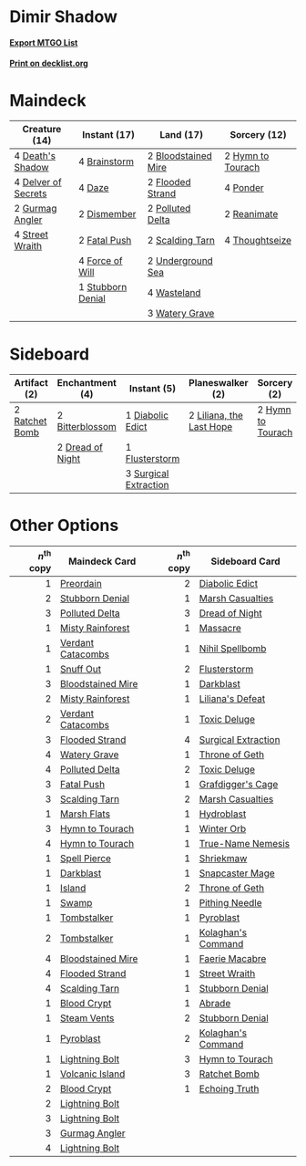 # Dimir Shadow

#### [Export MTGO List](../collection/Dimir%20Shadow/Dimir%20Shadow.txt)
#### [Print on decklist.org](http://decklist.org/?deckmain=2%09Bloodstained%20Mire%0A4%09Brainstorm%0A4%09Daze%0A4%09Death's%20Shadow%0A4%09Delver%20of%20Secrets%0A2%09Dismember%0A2%09Fatal%20Push%0A2%09Flooded%20Strand%0A4%09Force%20of%20Will%0A2%09Gurmag%20Angler%0A2%09Hymn%20to%20Tourach%0A2%09Polluted%20Delta%0A4%09Ponder%0A2%09Reanimate%0A2%09Scalding%20Tarn%0A4%09Street%20Wraith%0A1%09Stubborn%20Denial%0A4%09Thoughtseize%0A2%09Underground%20Sea%0A4%09Wasteland%0A3%09Watery%20Grave&deckside=2%09Bitterblossom%0A1%09Diabolic%20Edict%0A2%09Dread%20of%20Night%0A1%09Flusterstorm%0A2%09Hymn%20to%20Tourach%0A2%09Liliana,%20the%20Last%20Hope%0A2%09Ratchet%20Bomb%0A3%09Surgical%20Extraction)
# Maindeck

|                                        Creature (14)                                         |                                        Instant (17)                                        |                                          Land (17)                                           |                                        Sorcery (12)                                        |
|----------------------------------------------------------------------------------------------|--------------------------------------------------------------------------------------------|----------------------------------------------------------------------------------------------|--------------------------------------------------------------------------------------------|
|4 [Death's Shadow](http://gatherer.wizards.com/Pages/Card/Details.aspx?multiverseid=425889)   |4 [Brainstorm](http://gatherer.wizards.com/Pages/Card/Details.aspx?multiverseid=382871)     |2 [Bloodstained Mire](http://gatherer.wizards.com/Pages/Card/Details.aspx?multiverseid=405094)|2 [Hymn to Tourach](http://gatherer.wizards.com/Pages/Card/Details.aspx?multiverseid=382976)|
|4 [Delver of Secrets](http://gatherer.wizards.com/Pages/Card/Details.aspx?multiverseid=439326)|4 [Daze](http://gatherer.wizards.com/Pages/Card/Details.aspx?multiverseid=413586)           |2 [Flooded Strand](http://gatherer.wizards.com/Pages/Card/Details.aspx?multiverseid=405098)   |4 [Ponder](http://gatherer.wizards.com/Pages/Card/Details.aspx?multiverseid=451051)         |
|2 [Gurmag Angler](http://gatherer.wizards.com/Pages/Card/Details.aspx?multiverseid=391850)    |2 [Dismember](http://gatherer.wizards.com/Pages/Card/Details.aspx?multiverseid=397830)      |2 [Polluted Delta](http://gatherer.wizards.com/Pages/Card/Details.aspx?multiverseid=405104)   |2 [Reanimate](http://gatherer.wizards.com/Pages/Card/Details.aspx?multiverseid=270452)      |
|4 [Street Wraith](http://gatherer.wizards.com/Pages/Card/Details.aspx?multiverseid=370428)    |2 [Fatal Push](http://gatherer.wizards.com/Pages/Card/Details.aspx?multiverseid=423724)     |2 [Scalding Tarn](http://gatherer.wizards.com/Pages/Card/Details.aspx?multiverseid=426069)    |4 [Thoughtseize](http://gatherer.wizards.com/Pages/Card/Details.aspx?multiverseid=438676)   |
|                                                                                              |4 [Force of Will](http://gatherer.wizards.com/Pages/Card/Details.aspx?multiverseid=382943)  |2 [Underground Sea](http://gatherer.wizards.com/Pages/Card/Details.aspx?multiverseid=383142)  |                                                                                            |
|                                                                                              |1 [Stubborn Denial](http://gatherer.wizards.com/Pages/Card/Details.aspx?multiverseid=386673)|4 [Wasteland](http://gatherer.wizards.com/Pages/Card/Details.aspx?multiverseid=413790)        |                                                                                            |
|                                                                                              |                                                                                            |3 [Watery Grave](http://gatherer.wizards.com/Pages/Card/Details.aspx?multiverseid=405114)     |                                                                                            |


# Sideboard

|                                      Artifact (2)                                       |                                     Enchantment (4)                                      |                                          Instant (5)                                           |                                         Planeswalker (2)                                          |                                        Sorcery (2)                                         |
|-----------------------------------------------------------------------------------------|------------------------------------------------------------------------------------------|------------------------------------------------------------------------------------------------|---------------------------------------------------------------------------------------------------|--------------------------------------------------------------------------------------------|
|2 [Ratchet Bomb](http://gatherer.wizards.com/Pages/Card/Details.aspx?multiverseid=205482)|2 [Bitterblossom](http://gatherer.wizards.com/Pages/Card/Details.aspx?multiverseid=397701)|1 [Diabolic Edict](http://gatherer.wizards.com/Pages/Card/Details.aspx?multiverseid=442074)     |2 [Liliana, the Last Hope](http://gatherer.wizards.com/Pages/Card/Details.aspx?multiverseid=414388)|2 [Hymn to Tourach](http://gatherer.wizards.com/Pages/Card/Details.aspx?multiverseid=382976)|
|                                                                                         |2 [Dread of Night](http://gatherer.wizards.com/Pages/Card/Details.aspx?multiverseid=4658) |1 [Flusterstorm](http://gatherer.wizards.com/Pages/Card/Details.aspx?multiverseid=382942)       |                                                                                                   |                                                                                            |
|                                                                                         |                                                                                          |3 [Surgical Extraction](http://gatherer.wizards.com/Pages/Card/Details.aspx?multiverseid=397706)|                                                                                                   |                                                                                            |


# Other Options

|*n*<sup>th</sup> copy|                                       Maindeck Card                                        |*n*<sup>th</sup> copy|                                        Sideboard Card                                        |
|--------------------:|--------------------------------------------------------------------------------------------|--------------------:|----------------------------------------------------------------------------------------------|
|                    1|[Preordain](http://gatherer.wizards.com/Pages/Card/Details.aspx?multiverseid=265979)        |                    2|[Diabolic Edict](http://gatherer.wizards.com/Pages/Card/Details.aspx?multiverseid=442074)     |
|                    2|[Stubborn Denial](http://gatherer.wizards.com/Pages/Card/Details.aspx?multiverseid=386673)  |                    1|[Marsh Casualties](http://gatherer.wizards.com/Pages/Card/Details.aspx?multiverseid=401696)   |
|                    3|[Polluted Delta](http://gatherer.wizards.com/Pages/Card/Details.aspx?multiverseid=405104)   |                    3|[Dread of Night](http://gatherer.wizards.com/Pages/Card/Details.aspx?multiverseid=4658)       |
|                    1|[Misty Rainforest](http://gatherer.wizards.com/Pages/Card/Details.aspx?multiverseid=426065) |                    1|[Massacre](http://gatherer.wizards.com/Pages/Card/Details.aspx?multiverseid=21324)            |
|                    1|[Verdant Catacombs](http://gatherer.wizards.com/Pages/Card/Details.aspx?multiverseid=426074)|                    1|[Nihil Spellbomb](http://gatherer.wizards.com/Pages/Card/Details.aspx?multiverseid=442215)    |
|                    1|[Snuff Out](http://gatherer.wizards.com/Pages/Card/Details.aspx?multiverseid=201794)        |                    2|[Flusterstorm](http://gatherer.wizards.com/Pages/Card/Details.aspx?multiverseid=382942)       |
|                    3|[Bloodstained Mire](http://gatherer.wizards.com/Pages/Card/Details.aspx?multiverseid=405094)|                    1|[Darkblast](http://gatherer.wizards.com/Pages/Card/Details.aspx?multiverseid=87922)           |
|                    2|[Misty Rainforest](http://gatherer.wizards.com/Pages/Card/Details.aspx?multiverseid=426065) |                    1|[Liliana's Defeat](http://gatherer.wizards.com/Pages/Card/Details.aspx?multiverseid=430757)   |
|                    2|[Verdant Catacombs](http://gatherer.wizards.com/Pages/Card/Details.aspx?multiverseid=426074)|                    1|[Toxic Deluge](http://gatherer.wizards.com/Pages/Card/Details.aspx?multiverseid=413650)       |
|                    3|[Flooded Strand](http://gatherer.wizards.com/Pages/Card/Details.aspx?multiverseid=405098)   |                    4|[Surgical Extraction](http://gatherer.wizards.com/Pages/Card/Details.aspx?multiverseid=397706)|
|                    4|[Watery Grave](http://gatherer.wizards.com/Pages/Card/Details.aspx?multiverseid=405114)     |                    1|[Throne of Geth](http://gatherer.wizards.com/Pages/Card/Details.aspx?multiverseid=202675)     |
|                    4|[Polluted Delta](http://gatherer.wizards.com/Pages/Card/Details.aspx?multiverseid=405104)   |                    2|[Toxic Deluge](http://gatherer.wizards.com/Pages/Card/Details.aspx?multiverseid=413650)       |
|                    3|[Fatal Push](http://gatherer.wizards.com/Pages/Card/Details.aspx?multiverseid=423724)       |                    1|[Grafdigger's Cage](http://gatherer.wizards.com/Pages/Card/Details.aspx?multiverseid=426046)  |
|                    3|[Scalding Tarn](http://gatherer.wizards.com/Pages/Card/Details.aspx?multiverseid=426069)    |                    2|[Marsh Casualties](http://gatherer.wizards.com/Pages/Card/Details.aspx?multiverseid=401696)   |
|                    1|[Marsh Flats](http://gatherer.wizards.com/Pages/Card/Details.aspx?multiverseid=426064)      |                    1|[Hydroblast](http://gatherer.wizards.com/Pages/Card/Details.aspx?multiverseid=159231)         |
|                    3|[Hymn to Tourach](http://gatherer.wizards.com/Pages/Card/Details.aspx?multiverseid=382976)  |                    1|[Winter Orb](http://gatherer.wizards.com/Pages/Card/Details.aspx?multiverseid=159277)         |
|                    4|[Hymn to Tourach](http://gatherer.wizards.com/Pages/Card/Details.aspx?multiverseid=382976)  |                    1|[True-Name Nemesis](http://gatherer.wizards.com/Pages/Card/Details.aspx?multiverseid=376562)  |
|                    1|[Spell Pierce](http://gatherer.wizards.com/Pages/Card/Details.aspx?multiverseid=425876)     |                    1|[Shriekmaw](http://gatherer.wizards.com/Pages/Card/Details.aspx?multiverseid=259272)          |
|                    1|[Darkblast](http://gatherer.wizards.com/Pages/Card/Details.aspx?multiverseid=87922)         |                    1|[Snapcaster Mage](http://gatherer.wizards.com/Pages/Card/Details.aspx?multiverseid=425875)    |
|                    1|[Island](http://gatherer.wizards.com/Pages/Card/Details.aspx?multiverseid=439602)           |                    2|[Throne of Geth](http://gatherer.wizards.com/Pages/Card/Details.aspx?multiverseid=202675)     |
|                    1|[Swamp](http://gatherer.wizards.com/Pages/Card/Details.aspx?multiverseid=439603)            |                    1|[Pithing Needle](http://gatherer.wizards.com/Pages/Card/Details.aspx?multiverseid=425815)     |
|                    1|[Tombstalker](http://gatherer.wizards.com/Pages/Card/Details.aspx?multiverseid=370539)      |                    1|[Pyroblast](http://gatherer.wizards.com/Pages/Card/Details.aspx?multiverseid=159243)          |
|                    2|[Tombstalker](http://gatherer.wizards.com/Pages/Card/Details.aspx?multiverseid=370539)      |                    1|[Kolaghan's Command](http://gatherer.wizards.com/Pages/Card/Details.aspx?multiverseid=394613) |
|                    4|[Bloodstained Mire](http://gatherer.wizards.com/Pages/Card/Details.aspx?multiverseid=405094)|                    1|[Faerie Macabre](http://gatherer.wizards.com/Pages/Card/Details.aspx?multiverseid=370410)     |
|                    4|[Flooded Strand](http://gatherer.wizards.com/Pages/Card/Details.aspx?multiverseid=405098)   |                    1|[Street Wraith](http://gatherer.wizards.com/Pages/Card/Details.aspx?multiverseid=370428)      |
|                    4|[Scalding Tarn](http://gatherer.wizards.com/Pages/Card/Details.aspx?multiverseid=426069)    |                    1|[Stubborn Denial](http://gatherer.wizards.com/Pages/Card/Details.aspx?multiverseid=386673)    |
|                    1|[Blood Crypt](http://gatherer.wizards.com/Pages/Card/Details.aspx?multiverseid=405093)      |                    1|[Abrade](http://gatherer.wizards.com/Pages/Card/Details.aspx?multiverseid=430772)             |
|                    1|[Steam Vents](http://gatherer.wizards.com/Pages/Card/Details.aspx?multiverseid=405109)      |                    2|[Stubborn Denial](http://gatherer.wizards.com/Pages/Card/Details.aspx?multiverseid=386673)    |
|                    1|[Pyroblast](http://gatherer.wizards.com/Pages/Card/Details.aspx?multiverseid=159243)        |                    2|[Kolaghan's Command](http://gatherer.wizards.com/Pages/Card/Details.aspx?multiverseid=394613) |
|                    1|[Lightning Bolt](http://gatherer.wizards.com/Pages/Card/Details.aspx?multiverseid=234704)   |                    3|[Hymn to Tourach](http://gatherer.wizards.com/Pages/Card/Details.aspx?multiverseid=382976)    |
|                    1|[Volcanic Island](http://gatherer.wizards.com/Pages/Card/Details.aspx?multiverseid=383147)  |                    3|[Ratchet Bomb](http://gatherer.wizards.com/Pages/Card/Details.aspx?multiverseid=205482)       |
|                    2|[Blood Crypt](http://gatherer.wizards.com/Pages/Card/Details.aspx?multiverseid=405093)      |                    1|[Echoing Truth](http://gatherer.wizards.com/Pages/Card/Details.aspx?multiverseid=370394)      |
|                    2|[Lightning Bolt](http://gatherer.wizards.com/Pages/Card/Details.aspx?multiverseid=234704)   |                     |                                                                                              |
|                    3|[Lightning Bolt](http://gatherer.wizards.com/Pages/Card/Details.aspx?multiverseid=234704)   |                     |                                                                                              |
|                    3|[Gurmag Angler](http://gatherer.wizards.com/Pages/Card/Details.aspx?multiverseid=391850)    |                     |                                                                                              |
|                    4|[Lightning Bolt](http://gatherer.wizards.com/Pages/Card/Details.aspx?multiverseid=234704)   |                     |                                                                                              |

